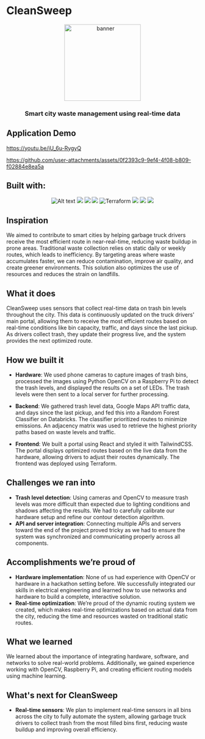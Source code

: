 # CleanSweep
<div align="center">
  <img alt="banner" src="https://github.com/user-attachments/assets/d3f997ef-7b3c-49c8-8c1c-45a2f995db83" width="200" height="200">
  
  ### Smart city waste management using real-time data
</div>

## Application Demo
https://youtu.be/iU_6u-RygyQ

https://github.com/user-attachments/assets/0f2393c9-9ef4-4f08-b809-f02884e8ea5a

## Built with:
<div align="center">
  <img alt="Alt text" src="https://img.shields.io/badge/JavaScript-F7DF1E.svg?style=for-the-badge&logo=JavaScript&logoColor=black"/>
  <img src=https://img.shields.io/badge/React-61DAFB.svg?style=for-the-badge&logo=React&logoColor=black>
  <img src=https://img.shields.io/badge/Tailwind%20CSS-06B6D4.svg?style=for-the-badge&logo=Tailwind-CSS&logoColor=white>
  <img src=https://img.shields.io/badge/Node.js-5FA04E.svg?style=for-the-badge&logo=nodedotjs&logoColor=white>
  <img src="https://img.shields.io/badge/Terraform-7B42BC.svg?style=for-the-badge&logo=terraform&logoColor=white" alt="Terraform">
  <img src=https://img.shields.io/badge/OpenCV-5C3EE8.svg?style=for-the-badge&logo=opencv&logoColor=white>
  <img src=https://img.shields.io/badge/Google%20Maps%20API-4285F4.svg?style=for-the-badge&logo=googlemaps&logoColor=white>
  <img src=https://img.shields.io/badge/Raspberry%20Pi-C51A4A.svg?style=for-the-badge&logo=raspberrypi&logoColor=white>
</div>



## Inspiration
We aimed to contribute to smart cities by helping garbage truck drivers receive the most efficient route in near-real-time, reducing waste buildup in prone areas. Traditional waste collection relies on static daily or weekly routes, which leads to inefficiency. By targeting areas where waste accumulates faster, we can reduce contamination, improve air quality, and create greener environments. This solution also optimizes the use of resources and reduces the strain on landfills.

## What it does
CleanSweep uses sensors that collect real-time data on trash bin levels throughout the city. This data is continuously updated on the truck drivers' main portal, allowing them to receive the most efficient routes based on real-time conditions like bin capacity, traffic, and days since the last pickup. As drivers collect trash, they update their progress live, and the system provides the next optimized route.

## How we built it
- **Hardware**: We used phone cameras to capture images of trash bins, processed the images using Python OpenCV on a Raspberry Pi to detect the trash levels, and displayed the results on a set of LEDs. The trash levels were then sent to a local server for further processing.
  
- **Backend**: We gathered trash level data, Google Maps API traffic data, and days since the last pickup, and fed this into a Random Forest Classifier on Databricks. The classifier prioritized routes to minimize emissions. An adjacency matrix was used to retrieve the highest priority paths based on waste levels and traffic.

- **Frontend**: We built a portal using React and styled it with TailwindCSS. The portal displays optimized routes based on the live data from the hardware, allowing drivers to adjust their routes dynamically. The frontend was deployed using Terraform.

## Challenges we ran into
- **Trash level detection**: Using cameras and OpenCV to measure trash levels was more difficult than expected due to lighting conditions and shadows affecting the results. We had to carefully calibrate our hardware setup and refine our contour detection algorithm.
- **API and server integration**: Connecting multiple APIs and servers toward the end of the project proved tricky as we had to ensure the system was synchronized and communicating properly across all components.

## Accomplishments we’re proud of
- **Hardware implementation**: None of us had experience with OpenCV or hardware in a hackathon setting before. We successfully integrated our skills in electrical engineering and learned how to use networks and hardware to build a complete, interactive solution.
- **Real-time optimization**: We’re proud of the dynamic routing system we created, which makes real-time optimizations based on actual data from the city, reducing the time and resources wasted on traditional static routes.

## What we learned
We learned about the importance of integrating hardware, software, and networks to solve real-world problems. Additionally, we gained experience working with OpenCV, Raspberry Pi, and creating efficient routing models using machine learning.

## What's next for CleanSweep
- **Real-time sensors**: We plan to implement real-time sensors in all bins across the city to fully automate the system, allowing garbage truck drivers to collect trash from the most filled bins first, reducing waste buildup and improving overall efficiency.
